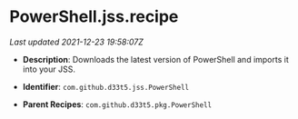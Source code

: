 # PowerShell.jss.recipe

_Last updated 2021-12-23 19:58:07Z_

- **Description**: Downloads the latest version of PowerShell and imports it into your JSS.

- **Identifier**: `com.github.d33t5.jss.PowerShell`

- **Parent Recipes**: `com.github.d33t5.pkg.PowerShell`